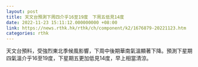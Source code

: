 ```yaml
---
layout: post
title: 天文台預測下周四介乎16至19度　下周五低見14度
date: 2022-11-23 15:11:12.000000000 +08:00
link: https://news.rthk.hk/rthk/ch/component/k2/1676879-20221123.htm
categories: rthk
---
```


天文台預料，受強烈東北季候風影響，下周中後期華南氣溫顯著下降。預測下星期四氣溫介乎16至19度，下星期五更加低見14度，早上相當清涼。
